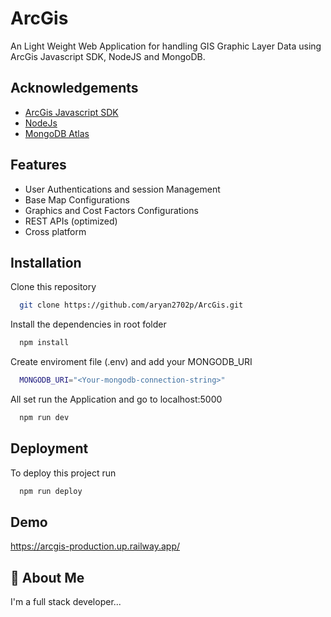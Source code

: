 
# ArcGis

An Light Weight Web Application for handling GIS Graphic Layer Data using ArcGis Javascript SDK, NodeJS and MongoDB.


## Acknowledgements

 - [ArcGis Javascript SDK](https://developers.arcgis.com/javascript/latest/)
 - [NodeJs](https://nodejs.org/en)
  - [MongoDB Atlas](https://www.mongodb.com/products/platform/atlas-database)


## Features

- User Authentications and session Management
- Base Map Configurations
- Graphics and Cost Factors Configurations
- REST APIs (optimized)
- Cross platform


## Installation

Clone this repository

```bash
  git clone https://github.com/aryan2702p/ArcGis.git
```
Install the dependencies in root folder

```bash
  npm install
```

Create enviroment file (.env) and add your MONGODB_URI

```bash
  MONGODB_URI="<Your-mongodb-connection-string>"
```

All set run the Application and go to localhost:5000 

```bash
  npm run dev
```


## Deployment

To deploy this project run

```bash
  npm run deploy
```


## Demo



https://arcgis-production.up.railway.app/
## 🚀 About Me
I'm a full stack developer...

